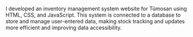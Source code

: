 I developed an inventory management system website for Tümosan using HTML, CSS, and JavaScript. This system is connected to a database to store and manage user-entered data, making stock tracking and updates more efficient and improving data accessibility.
